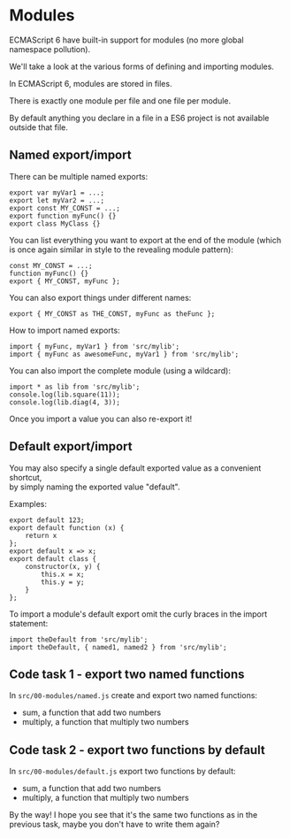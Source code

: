 # Modules

ECMAScript 6 have built-in support for modules (no more global namespace pollution).

We'll take a look at the various forms of defining and importing modules.

In ECMAScript 6, modules are stored in files. 

There is exactly one module per file and one file per module. 

By default anything you declare in a file in a ES6 project is not available outside that file. 

## Named export/import

There can be multiple named exports:

```
export var myVar1 = ...;
export let myVar2 = ...;
export const MY_CONST = ...;
export function myFunc() {}
export class MyClass {}
```

You can list everything you want to export at the end of the module 
(which is once again similar in style to the revealing module pattern):

```
const MY_CONST = ...;
function myFunc() {}
export { MY_CONST, myFunc };
```

You can also export things under different names:

```
export { MY_CONST as THE_CONST, myFunc as theFunc };
```

How to import named exports:

```
import { myFunc, myVar1 } from 'src/mylib';
import { myFunc as awesomeFunc, myVar1 } from 'src/mylib';
```

You can also import the complete module (using a wildcard):

```
import * as lib from 'src/mylib';
console.log(lib.square(11));
console.log(lib.diag(4, 3));
```

Once you import a value you can also re-export it!

## Default export/import

You may also specify a single default exported value as a convenient shortcut,  
by simply naming the exported value "default".
 
Examples:

```
export default 123;
export default function (x) {
    return x
};
export default x => x;
export default class {
    constructor(x, y) {
        this.x = x;
        this.y = y;
    }
};
```

To import a module's default export omit the curly braces in the import statement:

```
import theDefault from 'src/mylib';
import theDefault, { named1, named2 } from 'src/mylib';
```

## Code task 1 - export two named functions

In `src/00-modules/named.js` create and export two named functions:
* sum, a function that add two numbers
* multiply, a function that multiply two numbers

## Code task 2 - export two functions by default

In `src/00-modules/default.js` export two functions by default:
* sum, a function that add two numbers
* multiply, a function that multiply two numbers

By the way! I hope you see that it's the same two functions as in the previous task,
maybe you don't have to write them again?